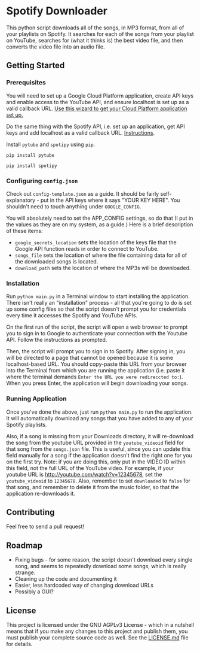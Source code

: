 # Spotify Downloader

This python script downloads all of the songs, in MP3 format, from all of your playlists on Spotify. It searches for each of the songs from your playlist on YouTube, searches for (what it thinks is) the best video file, and then converts the video file into an audio file.

## Getting Started

### Prerequisites

You will need to set up a Google Cloud Platform application, create API keys and enable access to the YouTube API, and ensure localhost is set up as a valid callback URL. [Use this wizard to get your Cloud Platform application set up.](https://console.developers.google.com/flows/enableapi?apiid=youtube)

Do the same thing with the Spotify API, i.e. set up an application, get API keys and add localhost as a valid callback URL. [Instructions](https://developer.spotify.com/web-api/tutorial/).

Install `pytube` and `spotipy` using `pip`.

`pip install pytube`

`pip install spotipy`

### Configuring `config.json`

Check out `config-template.json` as a guide. It should be fairly self-explanatory - put in the API keys where it says "YOUR KEY HERE". You shouldn't need to touch anything under `GOOGLE_CONFIG`.

You will absolutely need to set the APP_CONFIG settings, so do that (I put in the values as they are on my system, as a guide.) Here is a brief description of these items:

- `google_secrets_location` sets the location of the keys file that the Google API function reads in order to connect to YouTube.
- `songs_file` sets the location of where the file containing data for all of the downloaded songs is located.
- `download_path` sets the location of where the MP3s will be downloaded.

### Installation

Run `python main.py` in a Terminal window to start installing the application. There isn't really an "installation" process - all that you're going to do is set up some config files so that the script doesn't prompt you for credentials every time it accesses the Spotify and YouTube APIs.

On the first run of the script, the script will open a web browser to prompt you to sign in to Google to authenticate your connection with the Youtube API. Follow the instructions as prompted.

Then, the script will prompt you to sign in to Spotify. After signing in, you will be directed to a page that cannot be opened because it is some localhost-based URL. You should copy-paste this URL from your browser into the Terminal from which you are running the application (i.e. paste it where the terminal demands `Enter the URL you were redireccted to:`). When you press Enter, the application will begin downloading your songs.

### Running Application

Once you've done the above, just run `python main.py` to run the application. It will automatically download any songs that you have added to any of your Spotify playlists. 

Also, if a song is missing from your Downloads directory, it will re-download the song from the youtube URL provided in the `youtube_videoid` field for that song from the `songs.json` file. This is useful, since you can update this field manually for a song if the application doesn't find the right one for you on the first try. Note: if you are doing this, only put in the VIDEO ID within this field, not the full URL of the YouTube video. For example, if your youtube URL is http://youtube.com/watch?v=12345678, set the `youtube_videoid` to `12345678`. Also, remember to set `downloaded` to `false` for that song, and remember to delete it from the music folder, so that the application re-downloads it.

## Contributing

Feel free to send a pull request!

## Roadmap

- Fixing bugs - for some reason, the script doesn't download every single song, and seems to repeatedly download some songs, which is really strange.
- Cleaning up the code and documenting it
- Easier, less hardcoded way of changing download URLs
- Possibly a GUI?

## License

This project is licensed under the GNU AGPLv3 License - which in a nutshell means that if you make any changes to this project and publish them, you must publish your complete source code as well. See the [LICENSE.md](LICENSE.md) file for details.
